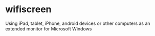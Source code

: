 # wifiscreen
Using  iPad, tablet, iPhone, android devices or other computers as an extended monitor for Microsoft Windows

# 
